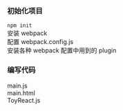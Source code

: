 ### 初始化项目
`npm init`      
安装 webpack      
配置 webpack.config.js   
安装各种 webpack 配置中用到的 plugin   
### 编写代码
main.js   
main.html   
ToyReact.js   
